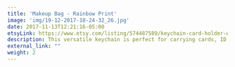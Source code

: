 ```yaml
---
title: 'Makeup Bag - Rainbow Print'
image: 'img/19-12-2017-18-24-32_26.jpg'
date: 2017-11-13T12:21:16-05:00
etsyLink: https://www.etsy.com/listing/574487589/keychain-card-holder-wallet-floral-print?ref=shop-shares-comp-listing
description: This versatile keychain is perfect for carrying cards, ID's and money while conveniently keeping your keys attached. Available in many super cute prints. Cotton interior and exterior. Durable and lightweight.4" height5 1/2" length
external_link: ""
weight: 2
---
```

